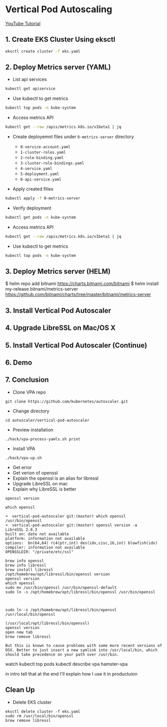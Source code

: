 # Vertical Pod Autoscaling

[YouTube Tutorial]()

## 1. Create EKS Cluster Using eksctl
```bash
eksctl create cluster -f eks.yaml
```

## 2. Deploy Metrics server (YAML)

- List api services
```bash
kubectl get apiservice
```

- Use kubectl to get metrics
```bash
kubectl top pods -n kube-system
```

- Access metrics API

```bash
kubectl get --raw /apis/metrics.k8s.io/v1beta1 | jq
```

- Create deployemnt files under `0-metrics-server` directory
  - `0-service-account.yaml`
  - `1-cluster-roles.yaml`
  - `2-role-binding.yaml`
  - `3-cluster-role-bindings.yaml`
  - `4-service.yaml`
  - `5-deployment.yaml`
  - `6-api-service.yaml`

- Apply created filies

```bash
kubectl apply -f 0-metrics-server
```

- Verify deployment

```bash
kubectl get pods -n kube-system
```

- Access metrics API

```bash
kubectl get --raw /apis/metrics.k8s.io/v1beta1 | jq
```


- Use kubectl to get metrics
```bash
kubectl top pods -n kube-system
```

## 3. Deploy Metrics server (HELM)

$ helm repo add bitnami https://charts.bitnami.com/bitnami
$ helm install my-release bitnami/metrics-server
https://github.com/bitnami/charts/tree/master/bitnami/metrics-server

## 3. Install Vertical Pod Autoscaler

## 4. Upgrade LibreSSL on Mac/OS X

## 5. Install Vertical Pod Autoscaler (Continue)

## 6. Demo

## 7. Conclusion

- Clone VPA repo
```
git clone https://github.com/kubernetes/autoscaler.git
```
- Change directory
```
cd autoscaler/vertical-pod-autoscaler
```
- Preview installation
```
./hack/vpa-process-yamls.sh print
```
- Install VPA
```
./hack/vpa-up.sh
```

- Get error
- Get verion of openssl
- Explain the openssl is an alias for libressl
- Upgrade LibreSSL on mac
- Explain why LibreSSL is better
```
openssl version
```
```
which openssl
```

```
➜  vertical-pod-autoscaler git:(master) which openssl
/usr/bin/openssl
➜  vertical-pod-autoscaler git:(master) openssl version -a
LibreSSL 2.8.3
built on: date not available
platform: information not available
options:  bn(64,64) rc4(ptr,int) des(idx,cisc,16,int) blowfish(idx)
compiler: information not available
OPENSSLDIR: "/private/etc/ssl"
```

```
brew info openssl
brew info libressl
brew install libressl
/opt/homebrew/opt/libressl/bin/openssl version
openssl version
which openssl
sudo mv /usr/bin/openssl /usr/bin/openssl-default
sudo ln -s /opt/homebrew/opt/libressl/bin/openssl /usr/bin/openssl



sudo ln -s /opt/homebrew/opt/libressl/bin/openssl /usr/local/bin/openssl

(/usr/local/opt/libressl/bin/openssl)
openssl version
open new tab
brew remove libressl

But this is known to cause problems with some more recent versions of OSX. Better to just insert a new symlink into /usr/local/bin, which should take precedence on your path over /usr/bin.
```

watch kubectl top pods
kubectl describe vpa hamster-vpa


in intro tell that at the end I'll explain how I use it in productuion

## Clean Up
- Delete EKS cluster
```
eksctl delete cluster -f eks.yaml
sudo rm /usr/local/bin/openssl
brew remove libressl
```
